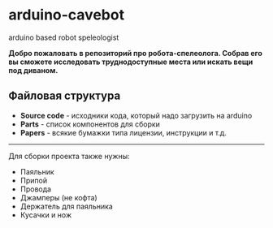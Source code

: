# arduino-cavebot
arduino based robot speleologist

**Добро пожаловать в репозиторий про робота-спелеолога. Собрав его вы сможете исследовать труднодоступные места или искать вещи под диваном.**

## Файловая структура
- **Source code** - исходники кода, который надо загрузить на arduino
- **Parts** - список компонентов для сборки
- **Papers** - всякие бумажки типа лицензии, инструкции и т.д.
---
Для сборки проекта также нужны:
- Паяльник
- Припой
- Провода
- Джамперы (не кофта)
- Держатель для паяльника
- Кусачки и нож
